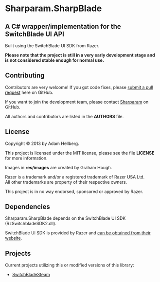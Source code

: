 Sharparam.SharpBlade
====================

A C# wrapper/implementation for the SwitchBlade UI API
------------------------------------------------------

Built using the SwitchBlade UI SDK from Razer.

**Please note that the project is still in a very early development stage and is not considered stable enough for normal use.**

Contributing
------------

Contributors are very welcome! If you got code fixes, please [submit a pull request](https://github.com/Sharparam/SharpBlade/pull/new/master) here on GitHub.

If you want to join the development team, please contact [Sharparam](https://github.com/Sharparam) on GitHub.

All authors and contributors are listed in the **AUTHORS** file.

License
-------

Copyright &copy; 2013 by Adam Hellberg.

This project is licensed under the MIT license, please see the file **LICENSE** for more information.

Images in **res/images** are created by Graham Hough.

Razer is a trademark and/or a registered trademark of Razer USA Ltd.  
All other trademarks are property of their respective owners.

This project is in no way endorsed, sponsored or approved by Razer.

Dependencies
------------

Sharparam.SharpBlade depends on the SwitchBlade UI SDK (RzSwitchbladeSDK2.dll).

SwitchBlade UI SDK is provided by Razer and [can be obtained from their website](http://www.razerzone.com/switchblade-ui/developers).

Projects
--------

Current projects utilizing this or modified versions of this library:

 * [SwitchBladeSteam](https://github.com/Sharparam/SwitchBladeSteam)
